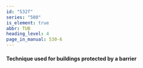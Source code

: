 ```yaml
---
id: "532f"
series: "500"
is_element: true
abbr: TUB
heading_level: 4
page_in_manual: 530-6
---
```


#### Technique used for buildings protected by a barrier